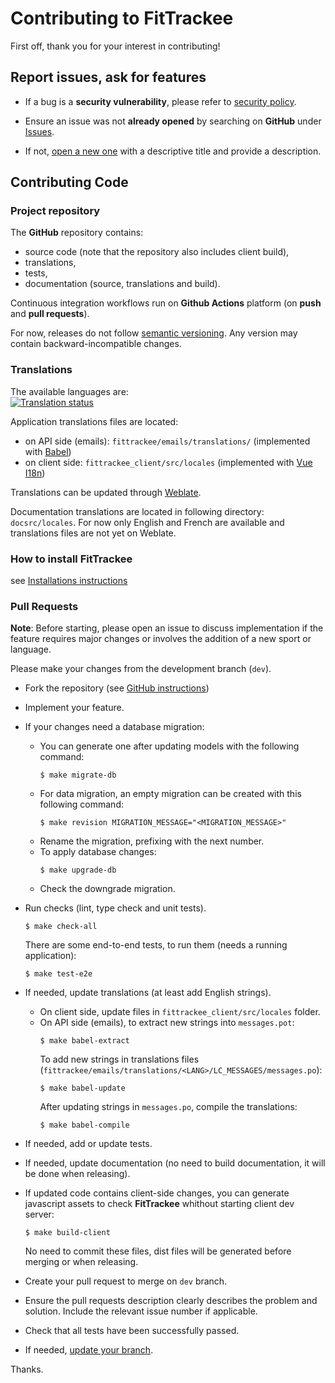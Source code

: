 # Contributing to FitTrackee

First off, thank you for your interest in contributing!

## Report issues, ask for features

* If a bug is a **security vulnerability**, please refer to [security policy](https://github.com/SamR1/FitTrackee/blob/master/SECURITY.md).

* Ensure an issue was not **already opened** by searching on **GitHub** under [Issues](https://github.com/SamR1/FitTrackee/issues). 

* If not, [open a new one](https://github.com/SamR1/FitTrackee/issues/new) with a descriptive title and provide a description.


## Contributing Code

### Project repository

The **GitHub** repository contains:
- source code (note that the repository also includes client build),
- translations,
- tests,
- documentation (source, translations and build).

Continuous integration workflows run on **Github Actions** platform (on **push** and **pull requests**).

For now, releases do not follow [semantic versioning](https://semver.org). Any version may contain backward-incompatible changes.

### Translations

The available languages are:  
[![Translation status](https://hosted.weblate.org/widgets/fittrackee/-/multi-auto.svg)](https://hosted.weblate.org/engage/fittrackee/)

Application translations files are located:
- on API side (emails): `fittrackee/emails/translations/` (implemented with [Babel](https://babel.pocoo.org/en/latest/))
- on client side: `fittrackee_client/src/locales` (implemented with [Vue I18n](https://vue-i18n.intlify.dev/))

Translations can be updated through [Weblate](https://hosted.weblate.org/engage/fittrackee/).  

Documentation translations are located in following directory: `docsrc/locales`. 
For now only English and French are available and translations files are not yet on Weblate.

### How to install FitTrackee

see [Installations instructions](https://samr1.github.io/FitTrackee/installation.html)

### Pull Requests

**Note**: Before starting, please open an issue to discuss implementation if the feature requires major changes or involves the addition of a new sport or language.

Please make your changes from the development branch (`dev`).

* Fork the repository (see [GitHub instructions](https://docs.github.com/en/get-started/quickstart/contributing-to-projects))

* Implement your feature.

* If your changes need a database migration:
  * You can generate one after updating models with the following command:
    ```shell
    $ make migrate-db
    ```
  * For data migration, an empty migration can be created with this following command:
    ```shell
    $ make revision MIGRATION_MESSAGE="<MIGRATION_MESSAGE>"
    ```
  * Rename the migration, prefixing with the next number.
  * To apply database changes:
    ```shell
    $ make upgrade-db
    ```
  * Check the downgrade migration.
  
* Run checks (lint, type check and unit tests).
  ```shell
  $ make check-all
  ```
  There are some end-to-end tests, to run them (needs a running application):
  ```shell
  $ make test-e2e
  ```

* If needed, update translations (at least add English strings).
   * On client side, update files in `fittrackee_client/src/locales` folder.  
   * On API side (emails), to extract new strings into `messages.pot`:
     ```shell
     $ make babel-extract
     ```
     To add new strings in translations files (`fittrackee/emails/translations/<LANG>/LC_MESSAGES/messages.po`):
     ```shell
     $ make babel-update
     ```
     After updating strings in `messages.po`, compile the translations:
     ```shell
     $ make babel-compile
     ```

* If needed, add or update tests.

* If needed, update documentation (no need to build documentation, it will be done when releasing).

* If updated code contains client-side changes, you can generate javascript assets to check **FitTrackee** whithout starting client dev server:
  ```shell
  $ make build-client
  ```
  No need to commit these files, dist files will be generated before merging or when releasing.

* Create your pull request to merge on `dev` branch.

* Ensure the pull requests description clearly describes the problem and solution. Include the relevant issue number if applicable.

* Check that all tests have been successfully passed.

* If needed, [update your branch](https://docs.github.com/en/pull-requests/collaborating-with-pull-requests/proposing-changes-to-your-work-with-pull-requests/keeping-your-pull-request-in-sync-with-the-base-branch). 


Thanks.